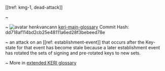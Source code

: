 [[tref: kmg-1, dead-attack]]

~ <!-- This is a copy of the saved remote text. Remove it if you like. It is automatically (re)generated -->

~ <span class="meta-info"><span>![avatar](undefined) henkvancann</span> <span>[keri-main-glossary](https://github.com/henkvancann/keri-main-glossary)</span> <span class="commit-hash">Commit Hash: dd718af114bd2cb25e48111a6ed28f3bebeed78e</span></span>

~ an attack on an [[ref: establishment-event]] that occurs after the Key-state for that event has become stale because a later establishment event has rotated the sets of signing and pre-rotated keys to new sets. 

~ More in <a href="https://weboftrust.github.io/WOT-terms/docs/glossary/dead-attack">extended KERI glossary</a>

